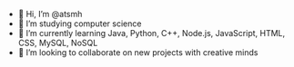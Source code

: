 - 👋 Hi, I’m @atsmh
- 👀 I’m studying computer science 
- 🌱 I’m currently learning Java, Python, C++, Node.js, JavaScript, HTML, CSS, MySQL, NoSQL
- 💞️ I’m looking to collaborate on new projects with creative minds


<!---
atsmh/atsmh is a ✨ special ✨ repository because its `README.md` (this file) appears on your GitHub profile.
You can click the Preview link to take a look at your changes.
--->
